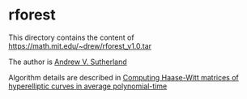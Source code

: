 # rforest


This directory contains the content of https://math.mit.edu/~drew/rforest_v1.0.tar

The author is [Andrew V. Sutherland](https://math.mit.edu/~drew/)

Algorithm details are described in [Computing Haase-Witt matrices of hyperelliptic curves in average polynomial-time](https://arxiv.org/abs/1402.3246)
